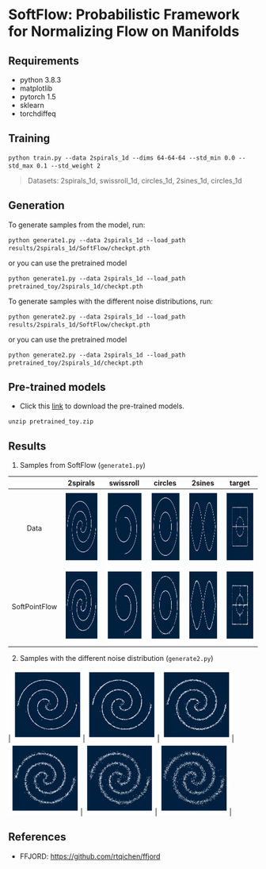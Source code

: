 # SoftFlow: Probabilistic Framework for Normalizing Flow on Manifolds


## Requirements
- python 3.8.3
- matplotlib
- pytorch 1.5
- sklearn
- torchdiffeq

## Training
```train
python train.py --data 2spirals_1d --dims 64-64-64 --std_min 0.0 --std_max 0.1 --std_weight 2
```
> Datasets: 2spirals_1d, swissroll_1d, circles_1d, 2sines_1d, circles_1d

## Generation

To generate samples from the model, run:

```generate
python generate1.py --data 2spirals_1d --load_path results/2spirals_1d/SoftFlow/checkpt.pth
```

or you can use the pretrained model
```generate
python generate1.py --data 2spirals_1d --load_path pretrained_toy/2spirals_1d/checkpt.pth
```

To generate samples with the different noise distributions, run:

```generate
python generate2.py --data 2spirals_1d --load_path results/2spirals_1d/SoftFlow/checkpt.pth
```

or you can use the pretrained model
```generate
python generate2.py --data 2spirals_1d --load_path pretrained_toy/2spirals_1d/checkpt.pth
```

## Pre-trained models
- Click this [link](https://drive.google.com/open?id=19VzLEOZkr8swP24KUu7EikDpwsy6SX3y) to download the pre-trained models.
```
unzip pretrained_toy.zip
```

## Results
1. Samples from SoftFlow (`generate1.py`)

|               | 2spirals | swissroll | circles | 2sines | target |
|:-------------:|:--------:|:---------:|:-------:|:------:|:------:|
|      Data     |<img src="generate1/2spirals_1d/sample_data.png" height=150/>|<img src="generate1/swissroll_1d/sample_data.png" height=150/>|<img src="generate1/circles_1d/sample_data.png" height=150/>|<img src="generate1/2sines_1d/sample_data.png" height=150/>|<img src="generate1/target_1d/sample_data.png" height=150/>|
| SoftPointFlow |<img src="generate1/2spirals_1d/sample_softflow.png" height=150/>|<img src="generate1/swissroll_1d/sample_softflow.png" height=150/>|<img src="generate1/circles_1d/sample_softflow.png" height=150/>|<img src="generate1/2sines_1d/sample_softflow.png" height=150/>|<img src="generate1/target_1d/sample_softflow.png" height=150/>|

2. Samples with the different noise distribution (`generate2.py`)

|<img src="generate2/2spirals_1d/sample_softflow_csp-0.0.png" height=145/>|<img src="generate2/2spirals_1d/sample_softflow_csp-0.02.png" height=145/>|<img src="generate2/2spirals_1d/sample_softflow_csp-0.04.png" height=145/>|<img src="generate2/2spirals_1d/sample_softflow_csp-0.06.png" height=145/>|<img src="generate2/2spirals_1d/sample_softflow_csp-0.08.png" height=145/>|<img src="generate2/2spirals_1d/sample_softflow_csp-0.1.png" height=145/>|

## References
- FFJORD: https://github.com/rtqichen/ffjord